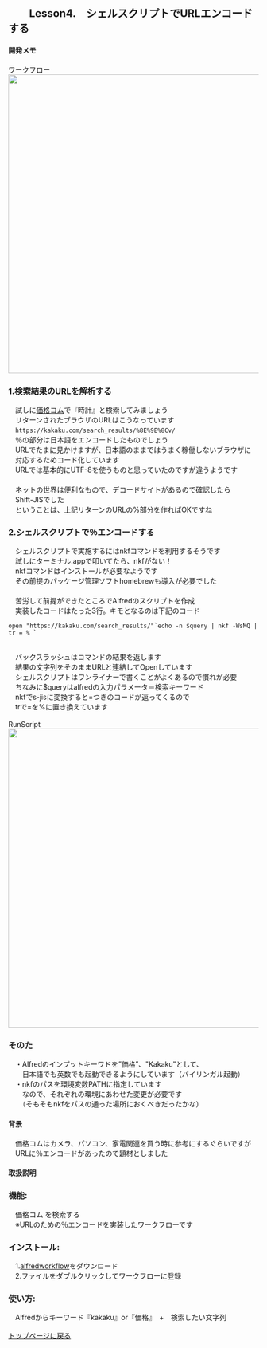 ## 　　Lesson4.　シェルスクリプトでURLエンコードする
#### 開発メモ
ワークフロー
<br><img width="600" src="https://user-images.githubusercontent.com/40127279/126853658-61b24681-679d-44c6-9026-a83834ad9570.png">

### 1.検索結果のURLを解析する
　試しに[価格コム](https://kakaku.com)で『時計』と検索してみましょう
<br>　リターンされたブラウザのURLはこうなっています
<br>　`https://kakaku.com/search_results/%8E%9E%8Cv/`
<br>　％の部分は日本語をエンコードしたものでしょう
<br>　URLでたまに見かけますが、日本語のままではうまく稼働しないブラウザに
<br>　対応するためコード化しています
<br>　URLでは基本的にUTF-8を使うものと思っていたのですが違うようです
<br>　
<br>　ネットの世界は便利なもので、デコードサイトがあるので確認したら
<br>　Shift-JISでした
<br>　ということは、上記リターンのURLの%部分を作ればOKですね
### 2.シェルスクリプトで％エンコードする
　シェルスクリプトで実施するにはnkfコマンドを利用するそうです
<br>　試しにターミナル.appで叩いてたら、nkfがない！
<br>　nkfコマンドはインストールが必要なようです
<br>　その前提のパッケージ管理ソフトhomebrewも導入が必要でした
<br>　
<br>　苦労して前提ができたところでAlfredのスクリプトを作成
<br>　実装したコードはたった3行。キモとなるのは下記のコード
```　
open "https://kakaku.com/search_results/"`echo -n $query | nkf -WsMQ | tr = % ` 
```
<br>　バックスラッシュはコマンドの結果を返します
<br>　結果の文字列をそのままURLと連結してOpenしています
<br>　シェルスクリプトはワンライナーで書くことがよくあるので慣れが必要
<br>　ちなみに$queryはalfredの入力パラメータ＝検索キーワード
<br>　nkfでs-jisに変換すると=つきのコードが返ってくるので
<br>　trで=を%に置き換えています
<br>
<br>RunScript
<br><img width="600"  src="https://user-images.githubusercontent.com/40127279/126853672-82bf5f0b-ad54-4b0d-adbc-5dedab57458c.png">

### そのた
　・Alfredのインプットキーワドを”価格”、"Kakaku"として、
<br>　　日本語でも英数でも起動できるようにしています（バイリンガル起動）
<br>　・nkfのパスを環境変数PATHに指定しています
<br>　　なので、それぞれの環境にあわせた変更が必要です　
<br>　　（そもそもnkfをパスの通った場所におくべきだったかな）
#### 背景
　価格コムはカメラ、パソコン、家電関連を買う時に参考にするぐらいですが
<br>　URLに％エンコードがあったので題材としました　

#### 取扱説明
### 機能:
　価格コム	を検索する
<br>　※URLのための％エンコードを実装したワークフローです
### インストール:
　1.[alfredworkflow](https://github.com/KitanoTamotsu/kakaku.comKeywordSearch/releases/download/1.1/kakaku.com.KeywordSearch.alfredworkflow.zip)をダウンロード 
<br>　2.ファイルをダブルクリックしてワークフローに登録
### 使い方:
　Alfredからキーワード『kakaku』or『価格』　+　検索したい文字列
<br>
<br>
[トップページに戻る](https://kitanotamotsu.github.io/)

